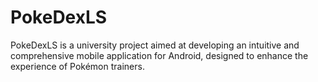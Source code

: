 # PokeDexLS
PokeDexLS is a university project aimed at developing an intuitive and comprehensive mobile application for Android, designed to enhance the experience of Pokémon trainers.
